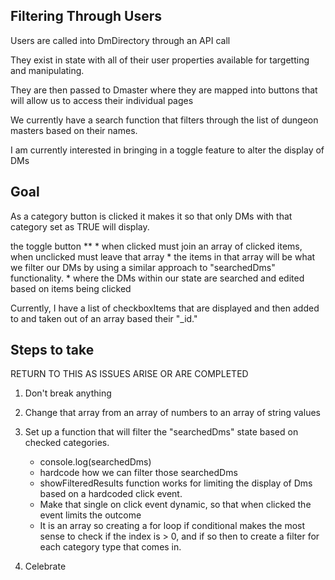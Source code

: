 ## Filtering Through Users

Users are called into DmDirectory through an API call

They exist in state with all of their user properties available for targetting and manipulating.

They are then passed to Dmaster where they are mapped into buttons that will allow us to access their individual pages

We currently have a search function that filters through the list of dungeon masters based on their names.

I am currently interested in bringing in a toggle feature to alter the display of DMs

## Goal
As a category button is clicked it makes it so that only DMs with that category set as TRUE will display. 

the toggle button **
    *   when clicked must join an array of clicked items, when unclicked must leave that array
    *   the items in that array will be what we filter our DMs by using a similar approach to "searchedDms" functionality.
    *   where the DMs within our state are searched and edited based on items being clicked


Currently, I have a list of checkboxItems that are displayed and then added to and taken out of an array based their "_id."

## Steps to take
RETURN TO THIS AS ISSUES ARISE OR ARE COMPLETED

1. Don't break anything
2. Change that array from an array of numbers to an array of string values

3. Set up a function that will filter the "searchedDms" state based on checked categories.
    *   console.log(searchedDms)
    *   hardcode how we can filter those searchedDms
    *  showFilteredResults function works for limiting the display of Dms based on a hardcoded click event.
    *   Make that single on click event dynamic, so that when clicked the event limits the outcome
    *   It is an array so creating a for loop if conditional makes the most sense to check if the index is > 0, and if so then to create a filter for each category type that comes in.
     
4. Celebrate
